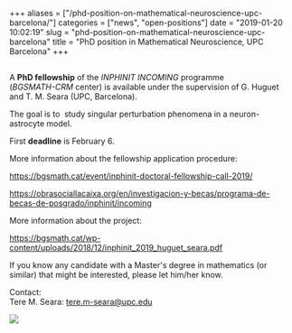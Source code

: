 +++
aliases = ["/phd-position-on-mathematical-neuroscience-upc-barcelona/"]
categories = ["news", "open-positions"]
date = "2019-01-20 10:02:19"
slug = "phd-position-on-mathematical-neuroscience-upc-barcelona"
title = "PhD position in Mathematical Neuroscience, UPC Barcelona"
+++
## 

A **PhD fellowship** of the *INPHINIT INCOMING* programme  
(*BGSMATH-CRM* center) is available under the supervision of G. Huguet 
and T. M. Seara (UPC, Barcelona). 

The goal is to  study singular perturbation phenomena in a
neuron-astrocyte model.

First **deadline** is February 6.

More information about the fellowship application procedure:

<div class="wp-block-embed__wrapper">

https://bgsmath.cat/event/inphinit-doctoral-fellowship-call-2019/

</div>

<https://obrasociallacaixa.org/en/investigacion-y-becas/programa-de-becas-de-posgrado/inphinit/incoming>

More information about the project:

<https://bgsmath.cat/wp-content/uploads/2018/12/inphinit_2019_huguet_seara.pdf>

If you know any candidate with a Master's degree in mathematics (or
similar) that might be interested, please let him/her know.

Contact:  
Tere M. Seara: tere.m-seara@upc.edu

![](https://ssl.gstatic.com/ui/v1/icons/mail/images/cleardot.gif)
